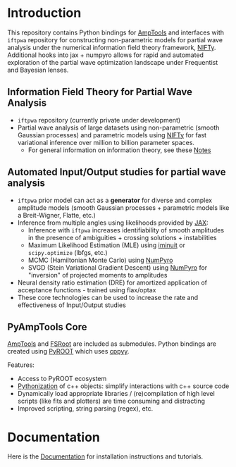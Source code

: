 # Introduction

This repository contains Python bindings for [AmpTools](https://github.com/mashephe/AmpTools) and interfaces with `iftpwa` repository for constructing non-parametric models for partial wave analysis under the numerical information field theory framework, [NIFTy](https://github.com/NIFTy-PPL/NIFTy). Additional hooks into jax + numpyro allows for rapid and automated exploration of the partial wave optimization landscape under Frequentist and Bayesian lenses.

## Information Field Theory for Partial Wave Analysis
- `iftpwa` repository (currently private under development)
- Partial wave analysis of large datasets using non-parametric (smooth Gaussian processes) and parametric models using [NIFTy](https://github.com/NIFTy-PPL/NIFTy) for fast variational inference over million to billion parameter spaces.
  - For general information on information theory, see these [Notes](https://lan13005.github.io/Information-Theory/)

## Automated Input/Output studies for partial wave analysis
- `iftpwa` prior model can act as a **generator** for diverse and complex amplitude models (smooth Gaussian processes + parametric models like a Breit-Wigner, Flatte, etc.)
- Inference from multiple angles using likelihoods provided by [JAX](https://jax.readthedocs.io/en/latest/index.html):
  - Inference with `iftpwa` increases identifiability of smooth amplitudes in the presence of ambiguities + crossing solutions + instabilities
  - Maximum Likelihood Estimation (MLE) using [iminuit](https://iminuit.readthedocs.io/en/latest/index.html) or `scipy.optimize` (lbfgs, etc.)
  - MCMC (Hamiltonian Monte Carlo) using [NumPyro](https://num.pyro.ai/en/stable/index.html)
  - SVGD (Stein Variational Gradient Descent) using [NumPyro](https://num.pyro.ai/en/stable/index.html) for "inversion" of projected moments to amplitudes
- Neural density ratio estimation (DRE) for amortized application of acceptance functions - trained using flax/optax
- These core technologies can be used to increase the rate and effectiveness of Input/Output studies

## PyAmpTools Core

[AmpTools](https://github.com/mashephe/AmpTools) and [FSRoot](https://github.com/remitche66/FSRoot) are included as submodules. Python bindings are created using [PyROOT](https://root.cern/manual/python/) which uses [cppyy](https://cppyy.readthedocs.io/en/latest/index.html).

Features:

- Access to PyROOT ecosystem
- [Pythonization](https://root.cern/manual/python/#pythonizing-c-user-classes) of c++ objects: simplify interactions with c++ source code
- Dynamically load appropriate libraries / (re)compilation of high level scripts (like fits and plotters) are time consuming and distracting
- Improved scripting, string parsing (regex), etc.

# Documentation

Here is the [Documentation](https://lan13005.github.io/PyAmpTools/intro.html) for installation instructions and tutorials.
